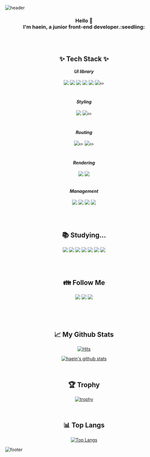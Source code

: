 
![header](https://capsule-render.vercel.app/api?type=waving&color=gradient&height=250&section=header&text=Hi!%20I'm%20Hyein!&fontColor=FFFFFF&animation=scaleIn&fontSize=90&fontAlignY=38)

<div align="center">
<h3> Hello 👋
<br>I'm haein, a junior front-end developer.:seedling: </br>
</h3>


<br>
<br>


## ✨ Tech Stack ✨


#### *UI library*
<div>
 <img src="https://img.shields.io/badge/HTML5-E34F26?style=flat&logo=HTML5&logoColor=white"/>
 <img src="https://img.shields.io/badge/CSS3-1572B6?style=flat&logo=CSS3&logoColor=white"/>
 <img src="https://img.shields.io/badge/JavaScript-F7DF1E?style=flat&logo=JavaScript&logoColor=white"/>
 <img src="https://img.shields.io/badge/React-61DAFB?style=flat&logo=React&logoColor=white"/>
 <img src="https://img.shields.io/badge/React Hooks-EC5990?style=flat&logo=reacthookfor&logoColor=white"/>
 <img src="https://img.shields.io/badge/TypeScript-3178C6?style=flat&logo=TypeScript&logoColor=white"/>✏️
</div>

<br>

#### *Styling*
  <div>
  <img src="https://img.shields.io/badge/Css Modules-1572B6?style=flat&logo=cssmodules&logoColor=white"/>
  <img src="https://img.shields.io/badge/Sass-CC6699?style=flat&logo=sass&logoColor=white"/>✏️
  </div>

<br>

#### *Routing*
 <div>
 <img src="https://img.shields.io/badge/React Router-CA4245?style=flat&logo=reactrouter&logoColor=white"/>✏️ 
 <img src="https://img.shields.io/badge/Next.js-F7DF1E?style=flat&logo=Next.js&logoColor=white"/>✏️
 </div>

<br>

#### *Rendering* 
  <div>
  <img src="https://img.shields.io/badge/CRA-09D3AC?style=flat&logo=createreactapp&logoColor=white"/> 
  <img src="https://img.shields.io/badge/Vite-646CFF?style=flat&logo=vite&logoColor=white"/>
  </div>

<br>

#### *Management* 
  <div>
  <img src="https://img.shields.io/badge/Git-F05032?style=flate&logo=Git&logoColor=white"/>
  <img src="https://img.shields.io/badge/Github-181717?style=flat-&logo=github&logoColor=white"/>
  <img src="https://img.shields.io/badge/Notion-0000006?style=flat&logo=notion&logoColor=white"/>
  <img src="https://img.shields.io/badge/Vscode-007ACC?style=flat&logo=Vscode&logoColor=white"/>
  <!--<img src="https://img.shields.io/badge/Velog-20C997?style=flat&logo=velog&logoColor=white"/>-->
  <!-- <img src="https://img.shields.io/badge/Tistory-000000?style=flat&logo=tistory&logoColor=white"/> -->
  </div>

<br>
<br>
<br>

## 📚 Studying... 
  <div>
  <img src="https://img.shields.io/badge/Redux-764ABC?style=flat&logo=Redux&logoColor=white"/>
  <img src="https://img.shields.io/badge/MobX-FF9955?style=flat&logo=MobX&logoColor=white"/>
  <img src="https://img.shields.io/badge/Vue.js-4FC08D?style=flat&logo=Vue.js&logoColor=white"/>
  <img src="https://img.shields.io/badge/Node.js-339933?style=flat&logo=Node.js&logoColor=white"/>
  <img src="https://img.shields.io/badge/jquery-0769AD?style=flat&logo=jquery&logoColor=white"/>
  <img src="https://img.shields.io/badge/SCSS-646CFF?style=flat&logo=SCSS&logoColor=white"/>
  <img src="https://img.shields.io/badge/Recoil-764ABC?style=flat&logo=Recoil&logoColor=white"/>
  </div>

<br>
<br>
<br>

## 👪 Follow Me 
  <a href=""><img src="https://img.shields.io/badge/Tech%20Blog-11B48A?style=flat-square&logo=Vimeo&logoColor=white&link=https://velog.io/"/></a>
  <a href="https://www.instagram.com/haeini_/"><img src="https://img.shields.io/badge/Instagram-E4405F?style=flat-square&logo=Instagram&logoColor=white&link=https://www.instagram.com/haeini_/"/></a>
  <a href="mailto:dlsdl9037@gmail.com"><img src="https://img.shields.io/badge/Gmail-d14836?style=flat-square&logo=Gmail&logoColor=white&link=dlsdl9037@gmail.com"/></a>

<br>
<br>
<br>

## 📈 My Github Stats 

[![Hits](https://hits.seeyoufarm.com/api/count/incr/badge.svg?url=https%3A%2F%2Fgithub.com%2Fhwanghaein&count_bg=%23FFA8EF&title_bg=%23D1A0FF&icon=codeigniter.svg&icon_color=%23FFFFFF&title=hits&edge_flat=false)](https://hits.seeyoufarm.com)

[![haein's github stats](https://github-readme-stats.vercel.app/api?username=hwanghaein&count_private=true&custom_title=Haein's%20Github&bg_color=360,B266FF,E5CCFF,FFCCFF&title_color=FFFFFF&text_color=FFFFFF)](https://github.com/hwanghaein/github-readme-stats)

<br>

## 🏆 Trophy 

[![trophy](https://github-profile-trophy.vercel.app/?username=hwanghaein&row=1)](https://github.com/ryo-ma/github-profile-trophy)

<br>

## 📊 Top Langs 

[![Top Langs](https://github-readme-stats.vercel.app/api/top-langs/?username=hwanghaein&layout=compact)](https://github.com/hwanghaein/github-readme-stats)


</div>

![footer](https://capsule-render.vercel.app/api?type=waving&color=gradient&height=150&section=footer)
